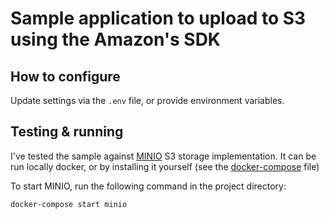 # Sample application to upload to S3 using the Amazon's SDK

## How to configure

Update settings via the `.env` file, or provide environment variables.

## Testing & running

I've tested the sample against [MINIO](https://min.io/) S3 storage implementation. It can be run locally docker, or by installing it
yourself (see the [docker-compose](docker-compose.yaml) file)

To start MINIO, run the following command in the project directory: 

```shell
docker-compose start minio
```
